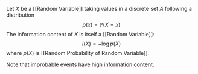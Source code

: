 Let $X$ be a [[Random Variable]] taking values in a discrete set $A$
following a distribution
$$
p(x) = \mathbb{P}(X=x)
$$
The information content of $X$ is itself a [[Random Variable]]:
$$
I(X) = -\log p(X)
$$
where $p(X)$ is [[Random Probability of Random Variable]].

Note that improbable events have high information content.
